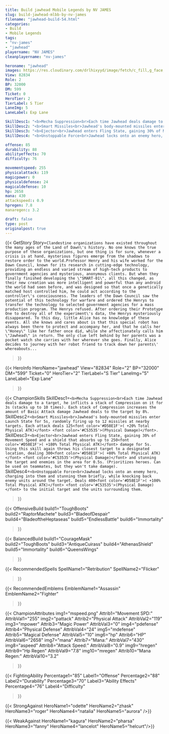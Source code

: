 ```yaml
---
title: Build jawhead Mobile Legends by NV JAMES
slug: build-jawhead-mlbb-by-nv-james
filename: "jawhead-build-54.html"
categories: 
- Build 
- Mobile Legends
tags: 
- "nv-james"
- "jawhead"
playername: "NV JAMES"
cleanplayername: "nv-james"

heroname: "jawhead"
images: https://res.cloudinary.com/drlhixyyd/image/fetch/c_fill,g_face,f_auto/https://cdn2-build.mobagenie.my.id/p/images/banner/full/jawhead.jpg
View: 82834 
Role: 2 
BP: 32000
DM: 599 
Ticket: 0 
HeroTier: 2 
TierLabel: S Tier 
LaneImg: 5
LaneLabel: Exp Lane 

SkillDesc1: "<b>Mecha Suppression<br>Each time Jawhead deals damage to a target, he inflicts a stack of Compression on it for 3s (stacks up to 10 times). Each stack of Compression increases the amount of Basic Attack damage Jawhead deals to the target by 8%."   
SkillDesc2: "<b>Smart Missiles<br>Jawhead's body-mounted missiles enter Launch State for 5s, randomly firing up to 12 missiles at nearby targets. Each attack deals 125<font color='#D58E1F'>( +20% Total Physical ATK)</font> <font color='#C53535'>(Physical Damage)</font>."   
SkillDesc3: "<b>Ejector<br>Jawhead enters Fling State, gaining 30% of Movement Speed and a shield that absorbs up to 250<font color='#D58E1F'>( +180% Total Physical ATK)</font> damage for 5s. Using this skill again throws his closest target to a designated location, dealing 300<font color='#D58E1F'>( +80% Total Physical ATK)</font> <font color='#C53535'>(Physical Damage)</font> and stunning the target and enemies in the area for 0.5s. (Prioritizes heroes. Can be used on teammates, but they won't take damage)."   
SkillDesc4: "<b>Unstoppable Force<br>Jawhead locks onto an enemy hero, charging into them and stunning them briefly, while knocking back enemy units around the target. Deals 400<font color='#D58E1F'>( +100% Total Physical ATK)</font> <font color='#C53535'>(Physical Damage)</font> to the initial target and the units surrounding them."  

offense: 85 
durability: 88 
abilityeffects: 70 
difficulty: 76 

movementspeed: 255
physicalattack: 119
magicpower: 0
physicaldefense: 24
magicaldefense: 10
hp: 2658
mana: 430
attackspeed:: 0.9
hpregen: 7.8
manaregen:: 3.2

draft: false
type: post
originalpost: true
---
```



{{< GetStory 
Story=` Clandestine organizations have existed throughout the many ages of the Land of Dawn\'s history. No one knows the true purpose of these organizations, but one thing is for sure, whenever a crisis is at hand, mysterious figures emerge from the shadows to restore order to the world.Professor Henry and his wife worked for the Dawn Council, known for its research in cutting-edge technology, providing an endless and varied stream of high-tech products to government agencies and mysterious, anonymous clients. But when they finally finished developing the \"SMART-01\", all this changed, as their new creation was more intelligent and powerful than any android the world had seen before, and was designed so that once a genetically matched host controlled him, he could act according to the controller\'s consciousness. The leaders of the Dawn Council saw the potential of this technology for warfare and ordered the Henrys to transfer the technology to selected government agencies for a mass production program. The Henrys refused. After ordering their Prototype One to destroy all of the experiment\'s data, the Henrys mysteriously disappeared. To this day, little Alice has no knowledge of these events. All she knows and cares about is that this special robot has always been there to protect and accompany her, and that he calls her \"Honey\" like her father once did, while she affectionately calls him \"Jawhead\" in return. The only clue left behind by her parents was a pocket watch she carries with her wherever she goes. Finally, Alice decides to journey with her robot friend to track down her parents\' whereabouts... ` 
>}}

{{< HeroInfo 
HeroName="jawhead" 
View="82834" 
Role="2" 
BP="32000" 
DM="599" 
Ticket="0" 
HeroTier="2" 
TierLabel="S Tier" 
LaneImg="5" 
LaneLabel="Exp Lane" 
>}}
 
{{< ChampionSkills 
SkillDesc1=`<b>Mecha Suppression<br>Each time Jawhead deals damage to a target, he inflicts a stack of Compression on it for 3s (stacks up to 10 times). Each stack of Compression increases the amount of Basic Attack damage Jawhead deals to the target by 8%.`   
SkillDesc2=`<b>Smart Missiles<br>Jawhead's body-mounted missiles enter Launch State for 5s, randomly firing up to 12 missiles at nearby targets. Each attack deals 125<font color='#D58E1F'>( +20% Total Physical ATK)</font> <font color='#C53535'>(Physical Damage)</font>.`   
SkillDesc3=`<b>Ejector<br>Jawhead enters Fling State, gaining 30% of Movement Speed and a shield that absorbs up to 250<font color='#D58E1F'>( +180% Total Physical ATK)</font> damage for 5s. Using this skill again throws his closest target to a designated location, dealing 300<font color='#D58E1F'>( +80% Total Physical ATK)</font> <font color='#C53535'>(Physical Damage)</font> and stunning the target and enemies in the area for 0.5s. (Prioritizes heroes. Can be used on teammates, but they won't take damage).`   
SkillDesc4=`<b>Unstoppable Force<br>Jawhead locks onto an enemy hero, charging into them and stunning them briefly, while knocking back enemy units around the target. Deals 400<font color='#D58E1F'>( +100% Total Physical ATK)</font> <font color='#C53535'>(Physical Damage)</font> to the initial target and the units surrounding them.`   
>}}

{{< OffensiveBuild 
build1="ToughBoots"  
build2="RaptorMachete" 
build3="BladeofDespair" 
build4="BladeoftheHeptaseas" 
build5="EndlessBattle" 
build6="Immortality" 
>}} 

{{< BalancedBuild 
build1="CourageMask"  
build2="ToughBoots" 
build3="AntiqueCuirass" 
build4="AthenasShield" 
build5="Immortality" 
build6="QueensWings" 
>}}


{{< RecommendedSpells 
SpellName1="Retribution" 
SpellName2="Flicker" 
>}}  

{{< RecommendedEmblems 
EmblemName1="Assassin" 
EmblemName2="Fighter" 
>}}   


{{< ChampionAttributes
img1="mspeed.png" Attrib1="Movement SPD:" AttribVal1="255"
img2="pattack" Attrib2="Physical Attack" AttribVal2="119"
img3="mpower" Attrib3="Magic Power" AttribVal3="0"
img4="pdefense" Attrib4="Physical Defense" AttribVal4="24"
img5="mdefense" Attrib5="Magical Defense" AttribVal5="10"
img6="hp" Attrib6="HP" AttribVal6="2658"
img7="mana" Attrib7="Mana:" AttribVal7="430"
img8="aspeed" Attrib8="Attack Speed:" AttribVal8="0.9"
img9="hregen" Attrib9="Hp Regen" AttribVal9="7.8"
img10="mregen" Attrib10="Mana Regen:" AttribVal10="3.2"
>}}


{{< FightingAbility
Percentage1="85" Label1="Offense"
Percentage2="88" Label2="Durability"
Percentage3="70" Label3="Ability Effects"
Percentage4="76" Label4="Difficulty"
 >}}

{{< StrongAgainst 
HeroName1="odette"
HeroName2="zhask"
HeroName3="roger"
HeroName4="natalia"
HeroName5="aurora"
/>}}

{{< WeakAgainst
HeroName1="kagura"
HeroName2="pharsa"
HeroName3="fanny"
HeroName4="lancelot"
HeroName5="helcurt"/>}}
